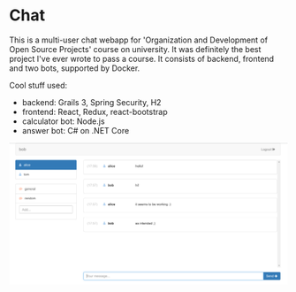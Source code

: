 # Chat

This is a multi-user chat webapp for 'Organization and Development of Open Source Projects' course on university. It was definitely the best project I've ever wrote to pass a course. It consists of backend, frontend and two bots, supported by Docker.

Cool stuff used:

* backend: Grails 3, Spring Security, H2
* frontend: React, Redux, react-bootstrap
* calculator bot: Node.js
* answer bot: C# on .NET Core

![Screenshot 1](screenshot.png)
